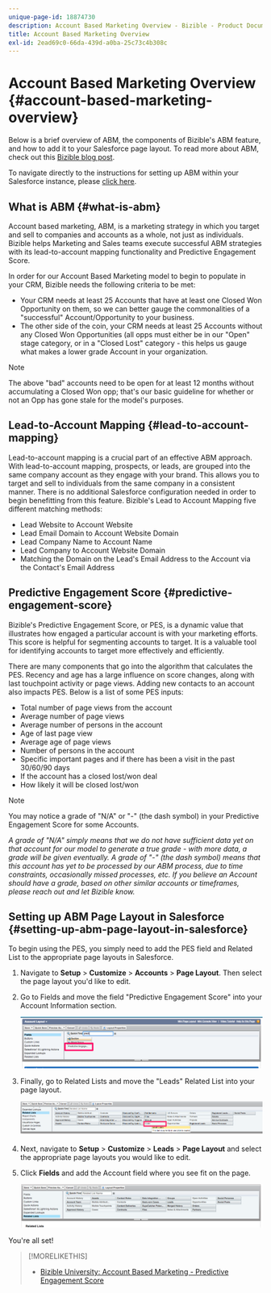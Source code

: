 ```yaml
---
unique-page-id: 18874730
description: Account Based Marketing Overview - Bizible - Product Documentation
title: Account Based Marketing Overview
exl-id: 2ead69c0-66da-439d-a0ba-25c73c4b308c
---
```

# Account Based Marketing Overview {#account-based-marketing-overview}

Below is a brief overview of ABM, the components of Bizible's ABM feature, and how to add it to your Salesforce page layout. To read more about ABM, check out this [Bizible blog post](https://www.bizible.com/blog/what-is-account-based-marketing-everything-you-need-to-know).

To navigate directly to the instructions for setting up ABM within your Salesforce instance, please [click here](/help/advanced-marketo-measure-features/account-based-marketing/account-based-marketing-overview.md#setting-up-abm-page-layout-in-salesforce).

## What is ABM {#what-is-abm}

Account based marketing, ABM, is a marketing strategy in which you target and sell to companies and accounts as a whole, not just as individuals. Bizible helps Marketing and Sales teams execute successful ABM strategies with its lead-to-account mapping functionality and Predictive Engagement Score.

In order for our Account Based Marketing model to begin to populate in your CRM, Bizible needs the following criteria to be met:

* Your CRM needs at least 25 Accounts that have at least one Closed Won Opportunity on them, so we can better gauge the commonalities of a "successful" Account/Opportunity to your business.
* The other side of the coin, your CRM needs at least 25 Accounts without any Closed Won Opportunities (all opps must either be in our "Open" stage category, or in a "Closed Lost" category - this helps us gauge what makes a lower grade Account in your organization.

>[!NOTE]
>
>The above "bad" accounts need to be open for at least 12 months without accumulating a Closed Won opp; that's our basic guideline for whether or not an Opp has gone stale for the model's purposes.

## Lead-to-Account Mapping {#lead-to-account-mapping}

Lead-to-account mapping is a crucial part of an effective ABM approach. With lead-to-account mapping, prospects, or leads, are grouped into the same company account as they engage with your brand. This allows you to target and sell to individuals from the same company in a consistent manner. There is no additional Salesforce configuration needed in order to begin benefitting from this feature. Bizible's Lead to Account Mapping five different matching methods:

* Lead Website to Account Website
* Lead Email Domain to Account Website Domain
* Lead Company Name to Account Name
* Lead Company to Account Website Domain
* Matching the Domain on the Lead's Email Address to the Account via the Contact's Email Address

## Predictive Engagement Score {#predictive-engagement-score}

Bizible's Predictive Engagement Score, or PES, is a dynamic value that illustrates how engaged a particular account is with your marketing efforts. This score is helpful for segmenting accounts to target. It is a valuable tool for identifying accounts to target more effectively and efficiently.

There are many components that go into the algorithm that calculates the PES. Recency and age has a large influence on score changes, along with last touchpoint activity or page views. Adding new contacts to an account also impacts PES. Below is a list of some PES inputs:

* Total number of page views from the account
* Average number of page views
* Average number of persons in the account
* Age of last page view
* Average age of page views
* Number of persons in the account
* Specific important pages and if there has been a visit in the past 30/60/90 days
* If the account has a closed lost/won deal
* How likely it will be closed lost/won

>[!NOTE]
>
>You may notice a grade of "N/A" or "-" (the dash symbol) in your Predictive Engagement Score for some Accounts.

_A grade of "N/A" simply means that we do not have sufficient data yet on that account for our model to generate a true grade - with more data, a grade will be given eventually._
_A grade of "-" (the dash symbol) means that this account has yet to be processed by our ABM process, due to time constraints, occasionally missed processes, etc. If you believe an Account should have a grade, based on other similar accounts or timeframes, please reach out and let Bizible know._

## Setting up ABM Page Layout in Salesforce {#setting-up-abm-page-layout-in-salesforce}

To begin using the PES, you simply need to add the PES field and Related List to the appropriate page layouts in Salesforce.

1. Navigate to **Setup** > **Customize** > **Accounts** > **Page Layout**. Then select the page layout you'd like to edit.
1. Go to Fields and move the field "Predictive Engagement Score" into your Account Information section.

   ![](assets/1.png)

1. Finally, go to Related Lists and move the "Leads" Related List into your page layout.

   ![](assets/2.png)

1. Next, navigate to **Setup** > **Customize** > **Leads** > **Page Layout** and select the appropriate page layouts you would like to edit.
1. Click **Fields** and add the Account field where you see fit on the page.

   ![](assets/3.png)

You're all set!

>[!MORELIKETHIS]
>
>* [Bizible University: Account Based Marketing - Predictive Engagement Score](https://universityonline.marketo.com/courses/additional-features-1/#/page/5be3747e5b62f440323a4680)
